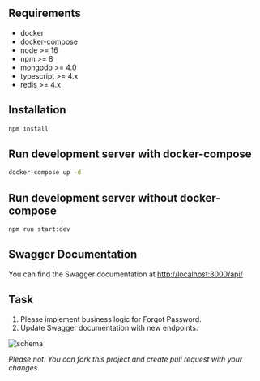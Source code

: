 ## Requirements
- docker
- docker-compose
- node >= 16
- npm >= 8
- mongodb >= 4.0
- typescript >= 4.x
- redis >= 4.x

## Installation
```bash
npm install
```

## Run development server with docker-compose
```bash
docker-compose up -d
```

## Run development server without docker-compose
```bash
npm run start:dev
```

## Swagger Documentation
You can find the Swagger documentation at [http://localhost:3000/api/](http://localhost:3000/api/)

## Task 
1. Please implement business logic for Forgot Password.
2. Update Swagger documentation with new endpoints.

![schema](https://user-images.githubusercontent.com/11835320/161954109-1de7484e-ae9f-476d-9d33-e8ffed38f9d6.png)


_Please not: You can fork this project and create pull request with your changes._
